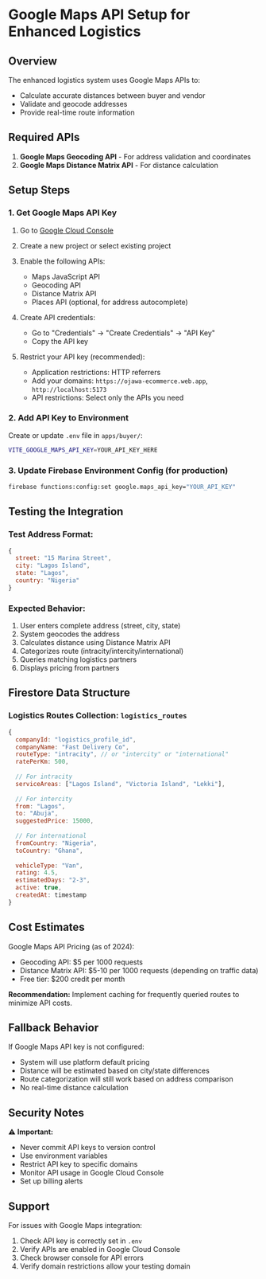 # Google Maps API Setup for Enhanced Logistics

## Overview
The enhanced logistics system uses Google Maps APIs to:
- Calculate accurate distances between buyer and vendor
- Validate and geocode addresses
- Provide real-time route information

## Required APIs
1. **Google Maps Geocoding API** - For address validation and coordinates
2. **Google Maps Distance Matrix API** - For distance calculation

## Setup Steps

### 1. Get Google Maps API Key

1. Go to [Google Cloud Console](https://console.cloud.google.com/)
2. Create a new project or select existing project
3. Enable the following APIs:
   - Maps JavaScript API
   - Geocoding API
   - Distance Matrix API
   - Places API (optional, for address autocomplete)

4. Create API credentials:
   - Go to "Credentials" → "Create Credentials" → "API Key"
   - Copy the API key

5. Restrict your API key (recommended):
   - Application restrictions: HTTP referrers
   - Add your domains: `https://ojawa-ecommerce.web.app`, `http://localhost:5173`
   - API restrictions: Select only the APIs you need

### 2. Add API Key to Environment

Create or update `.env` file in `apps/buyer/`:

```bash
VITE_GOOGLE_MAPS_API_KEY=YOUR_API_KEY_HERE
```

### 3. Update Firebase Environment Config (for production)

```bash
firebase functions:config:set google.maps_api_key="YOUR_API_KEY"
```

## Testing the Integration

### Test Address Format:
```javascript
{
  street: "15 Marina Street",
  city: "Lagos Island",
  state: "Lagos",
  country: "Nigeria"
}
```

### Expected Behavior:
1. User enters complete address (street, city, state)
2. System geocodes the address
3. Calculates distance using Distance Matrix API
4. Categorizes route (intracity/intercity/international)
5. Queries matching logistics partners
6. Displays pricing from partners

## Firestore Data Structure

### Logistics Routes Collection: `logistics_routes`

```javascript
{
  companyId: "logistics_profile_id",
  companyName: "Fast Delivery Co",
  routeType: "intracity", // or "intercity" or "international"
  ratePerKm: 500,
  
  // For intracity
  serviceAreas: ["Lagos Island", "Victoria Island", "Lekki"],
  
  // For intercity
  from: "Lagos",
  to: "Abuja",
  suggestedPrice: 15000,
  
  // For international
  fromCountry: "Nigeria",
  toCountry: "Ghana",
  
  vehicleType: "Van",
  rating: 4.5,
  estimatedDays: "2-3",
  active: true,
  createdAt: timestamp
}
```

## Cost Estimates

Google Maps API Pricing (as of 2024):
- Geocoding API: $5 per 1000 requests
- Distance Matrix API: $5-10 per 1000 requests (depending on traffic data)
- Free tier: $200 credit per month

**Recommendation:** Implement caching for frequently queried routes to minimize API costs.

## Fallback Behavior

If Google Maps API key is not configured:
- System will use platform default pricing
- Distance will be estimated based on city/state differences
- Route categorization will still work based on address comparison
- No real-time distance calculation

## Security Notes

⚠️ **Important:**
- Never commit API keys to version control
- Use environment variables
- Restrict API key to specific domains
- Monitor API usage in Google Cloud Console
- Set up billing alerts

## Support

For issues with Google Maps integration:
1. Check API key is correctly set in `.env`
2. Verify APIs are enabled in Google Cloud Console
3. Check browser console for API errors
4. Verify domain restrictions allow your testing domain

